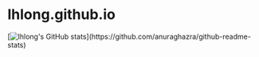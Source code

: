 # lhlong.github.io
[![lhlong's GitHub stats]([https://github-readme-stats.vercel.app/api?username=lhlong](https://github-readme-stats.vercel.app/api?username=lhlong&show_icons=true&theme=transparent)https://github-readme-stats.vercel.app/api?username=lhlong&show_icons=true&theme=transparent)](https://github.com/anuraghazra/github-readme-stats)
